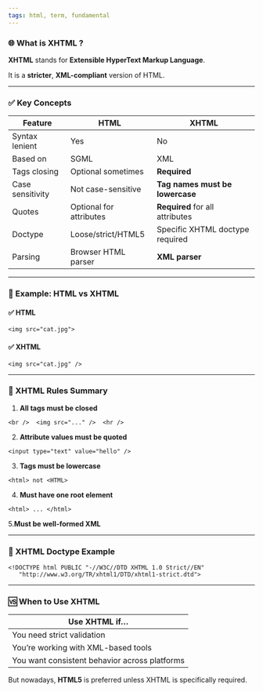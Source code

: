```yaml
---
tags: html, term, fundamental
---
```


### **🌐 What is XHTML ?**


**XHTML** stands for **Extensible HyperText Markup Language**.

It is a **stricter**, **XML-compliant** version of HTML.

---

### **✅ Key Concepts**

|**Feature**|**HTML**|**XHTML**|
|---|---|---|
|Syntax lenient|Yes|No|
|Based on|SGML|XML|
|Tags closing|Optional sometimes|**Required**|
|Case sensitivity|Not case-sensitive|**Tag names must be lowercase**|
|Quotes|Optional for attributes|**Required** for all attributes|
|Doctype|Loose/strict/HTML5|Specific XHTML doctype required|
|Parsing|Browser HTML parser|**XML parser**|

---

### **📄 Example: HTML vs XHTML**

  

#### **✅ HTML**

```
<img src="cat.jpg">
```

#### **✅ XHTML**

```
<img src="cat.jpg" />
```

---

### **🔧 XHTML Rules Summary**

1. **All tags must be closed**
    

```
<br />  <img src="..." />  <hr />
```

2. **Attribute values must be quoted**
    

```
<input type="text" value="hello" />
```

3. **Tags must be lowercase**
    

```
<html> not <HTML>
```

4. **Must have one root element**
    

```
<html> ... </html>
```

5.**Must be well-formed XML**
    

---

### **📑 XHTML Doctype Example**

```
<!DOCTYPE html PUBLIC "-//W3C//DTD XHTML 1.0 Strict//EN"
   "http://www.w3.org/TR/xhtml1/DTD/xhtml1-strict.dtd">
```

---

### **🆚 When to Use XHTML**

|**Use XHTML if…**|
|---|
|You need strict validation|
|You’re working with XML-based tools|
|You want consistent behavior across platforms|

But nowadays, **HTML5** is preferred unless XHTML is specifically required.
